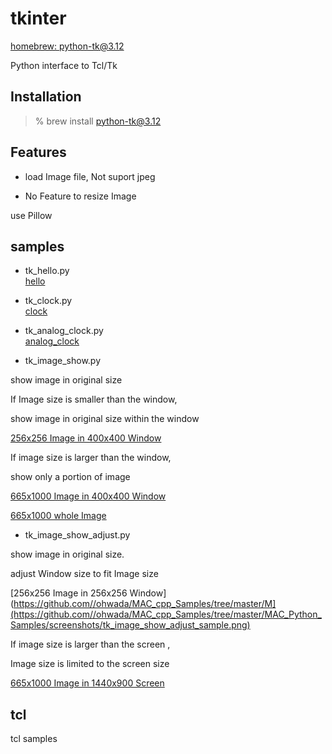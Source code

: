 tkinter
===============

[homebrew: python-tk@3.12](https://formulae.brew.sh/formula/python-tk@3.12)

Python interface to Tcl/Tk

## Installation

> % brew install python-tk@3.12

## Features

- load Image file,  Not suport jpeg  

 - No Feature to resize Image

use Pillow

## samples

- tk_hello.py  
 [hello](https://github.com//ohwada/MAC_cpp_Samples/tree/master/MAC_Python_Samples/screenshots/tk_hello.png)  

- tk_clock.py  
[clock](https://github.com//ohwada/MAC_cpp_Samples/tree/master/MAC_Python_Samples/screenshots/tk_clock.png)  

- tk_analog_clock.py  
[analog_clock](https://github.com//ohwada/MAC_cpp_Samples/tree/master/MAC_Python_Samples/screenshots/tk_analog_clock.png) 

- tk_image_show.py 

show image in original size

If Image size is smaller than the window,

show image in original size  within the window

[256x256 Image in 400x400 Window](https://github.com//ohwada/MAC_cpp_Samples/tree/master/MAC_Python_Samples/screenshots/tk_image_show_sample.png)  

If image size is larger than the window, 

show only a portion of image

[665x1000 Image in 400x400 Window](https://github.com//ohwada/MAC_cpp_Samples/tree/master/MAC_Python_Samples/screenshots/tk_image_show_tiger.png)

[665x1000 whole Image](https://github.com//ohwada/MAC_cpp_Samples/tree/master/MAC_Python_Samples/images/tiger_665x1000.png)

- tk_image_show_adjust.py  

show image in original size. 

adjust Window size to fit Image size

[256x256 Image in  256x256 Window](https://github.com//ohwada/MAC_cpp_Samples/tree/master/M](https://github.com//ohwada/MAC_cpp_Samples/tree/master/MAC_Python_Samples/screenshots/tk_image_show_adjust_sample.png)

If image size is larger than the screen , 

Image size is limited to  the screen size

[665x1000 Image in 1440x900 Screen](https://github.com//ohwada/MAC_cpp_Samples/tree/master/MAC_Python_Samples/screenshots/tk_image_show_tiger.png)


## tcl

tcl samples



